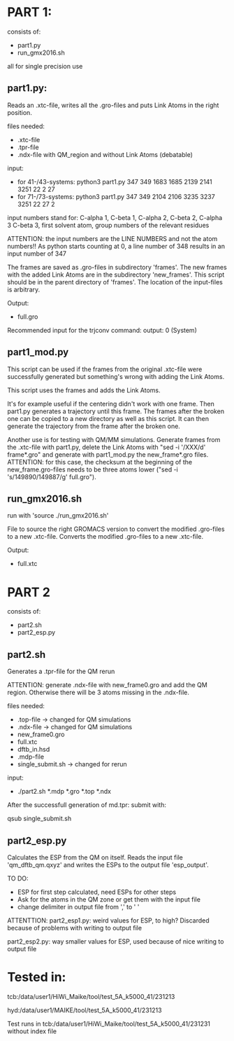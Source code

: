 # PART 1:
consists of:
- part1.py
- run_gmx2016.sh

all for single precision use

## part1.py:
Reads an .xtc-file, writes all the .gro-files and puts Link Atoms in the right
position.

files needed:
- .xtc-file
- .tpr-file
- .ndx-file with QM_region and without Link Atoms (debatable)

input:
- for 41-/43-systems: python3 part1.py 347 349 1683 1685 2139 2141 3251 22 2 27
- for 71-/73-systems: python3 part1.py 347 349 2104 2106 3235 3237 3251 22 27 2

input numbers stand for: C-alpha 1, C-beta 1, C-alpha 2, C-beta 2, C-alpha 3
C-beta 3, first solvent atom, group numbers of the relevant residues

ATTENTION: the input numbers are the LINE NUMBERS and not the atom numbers!!
As python starts counting at 0, a line number of 348 results in an input number
of 347

The frames are saved as .gro-files in subdirectory 'frames'.
The new frames with the added Link Atoms are in the subdirectory 'new_frames'.
This script should be in the parent directory of 'frames'.
The location of the input-files is arbitrary.

Output:
- full.gro

Recommended input for the trjconv command:
output: 0 (System)

## part1_mod.py
This script can be used if the frames from the original .xtc-file were successfully
generated but something's wrong with adding the Link Atoms.

This script uses the frames and adds the Link Atoms.

It's for example useful if the centering didn't work with one frame. Then
part1.py generates a trajectory until this frame. The frames after the broken
one can be copied to a new directory as well as this script. It can then
generate the trajectory from the frame after the broken one.

Another use is for testing with QM/MM simulations. Generate frames from the
.xtc-file with part1.py, delete the Link Atoms with "sed -i '/XXX/d' frame*.gro"
and generate with part1_mod.py the new_frame*.gro files. ATTENTION: for this
case, the checksum at the beginning of the new_frame.gro-files needs to be three
atoms lower ("sed -i 's/149890/149887/g' full.gro").

## run_gmx2016.sh
run with 'source ./run_gmx2016.sh'

File to source the right GROMACS version to convert the modified .gro-files to a
new .xtc-file.
Converts the modified .gro-files to a new .xtc-file.

Output:
- full.xtc

# PART 2
consists of:
- part2.sh
- part2_esp.py

## part2.sh
Generates a .tpr-file for the QM rerun

ATTENTION: generate .ndx-file with new_frame0.gro and add the QM region.
Otherwise there will be 3 atoms missing in the .ndx-file.

files needed:
- .top-file -> changed for QM simulations
- .ndx-file -> changed for QM simulations
- new_frame0.gro
- full.xtc
- dftb_in.hsd
- .mdp-file
- single_submit.sh -> changed for rerun

input:
- ./part2.sh *.mdp *.gro *.top *.ndx

After the successfull generation of md.tpr: submit with:

qsub single_submit.sh


## part2_esp.py
Calculates the ESP from the QM on itself. Reads the input file
'qm_dftb_qm.qxyz' and writes the ESPs to the output file 'esp_output'.

TO DO:
- ESP for first step calculated, need ESPs for other steps
- Ask for the atoms in the QM zone or get them with the input file
- change delimiter in output file from ',' to ' '

ATTENTTION:
part2_esp1.py: weird values for ESP, to high? Discarded because of problems with
writing to output file

part2_esp2.py: way smaller values for ESP, used because of nice writing to
output file

# Tested in:
tcb:/data/user1/HiWi_Maike/tool/test_5A_k5000_41/231213

hyd:/data/user1/MAIKE/tool/test_5A_k5000_41/231213

Test runs in tcb:/data/user1/HiWi_Maike/tool/test_5A_k5000_41/231231 without
index file
